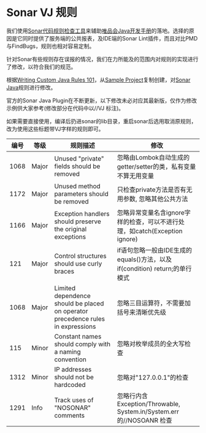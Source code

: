 # Sonar VJ 规则

我们使用[Sonar代码规则检查工具](https://www.sonarqube.org/)来辅助[唯品会Java开发手册](https://vipshop.github.io/vjtools/#/standard/)的落地。选择的原因是它同时提供了服务端的公共报表，及IDE端的Sonar Lint插件，而且对比PMD与FindBugs，规则也相对容易定制。

针对Sonar有些规则存在误报的情况，我们在力所能及的范围内对规则的实现进行了修改，以符合我们的规范。

根据[Writing Custom Java Rules 101](https://docs.sonarqube.org/display/PLUG/Writing+Custom+Java+Rules+101)，从[Sample Project](https://github.com/SonarSource/sonar-custom-rules-examples/tree/master/java-custom-rules)复制创建，对[Sonar Java](https://github.com/SonarSource/sonar-java/tree/master/java-checks/src/main/java/org/sonar/java/checks)规则进行修改。

官方的Sonar Java Plugin在不断更新，以下修改未必对应其最新版，仅作为修改示例供大家参考(修改部分在代码中以//VJ 标注)。 

如果需要直接使用，编译后扔进sonar的lib目录，重启sonar后选用取消原规则，改为使用这些标题带VJ字样的规则即可。


| 编号 | 等级 | 规则描述 | 修改 |
| -------- | -------- |-------- | -------- |
| 1068| Major | Unused "private" fields should be removed | 忽略由Lombok自动生成的getter/setter的类，私有变量不算无用变量 |
| 1172| Major | Unused method parameters should be removed | 只检查private方法是否有无用参数, 忽略其他公共方法 |
| 1166| Major | Exception handlers should preserve the original exceptions | 忽略异常变量名含ignore字样的检查，可以不进行处理，如catch(Exception ignore) |
| 121| Major | Control structures should use curly braces | if语句忽略一般由IDE生成的equals()方法，以及if(condition) return;的单行模式|
| 1068| Major |Limited dependence should be placed on operator precedence rules in expressions| 忽略三目运算符，不需要加括号来清晰优先级 |
| 115| Minor| Constant names should comply with a naming convention| 忽略对枚举成员的全大写检查 |
| 1312| Minor| IP addresses should not be hardcoded | 忽略对"127.0.0.1"的检查 |
| 1291| Info | Track uses of "NOSONAR" comments| 忽略行内含 Exception/Throwable, System.in/System.err的//NOSOANR 检查  |